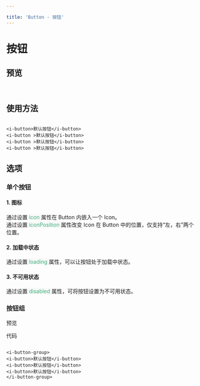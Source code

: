 ```yaml
---

title: 'Button - 按钮'
---
```


# 按钮

## 预览

&nbsp;
<ClientOnly>
<button-demos></button-demos>
</ClientOnly>

## 使用方法

```vue

<i-button>默认按钮</i-button>
<i-button >默认按钮</i-button>
<i-button >默认按钮</i-button>
<i-button >默认按钮</i-button>
```

## 选项

### 单个按钮

#### 1. 图标

通过设置<span style='color:#3eaf7c;background-color:#F8F8F8'> icon </span>属性在 Button 内嵌入一个 Icon。  
通过设置<span style='color:#3eaf7c;background-color:#F8F8F8'> iconPosition </span>属性改变 Icon 在 Button 中的位置，仅支持“左，右”两个位置。

#### 2. 加载中状态

通过设置<span style='color:#3eaf7c;background-color:#F8F8F8'> loading </span>属性，可以让按钮处于加载中状态。

#### 3. 不可用状态

通过设置<span style='color:#3eaf7c;background-color:#F8F8F8'> disabled </span>属性，可将按钮设置为不可用状态。

### 按钮组

预览
<ClientOnly>
<button-group-demo></button-group-demo>
</ClientOnly>

代码

```vue

<i-button-group>
<i-button>默认按钮</i-button>
<i-button>默认按钮</i-button>
<i-button>默认按钮</i-button>
</i-button-group>
```




